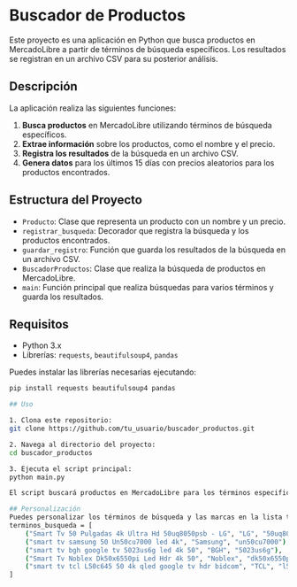 # Buscador de Productos

Este proyecto es una aplicación en Python que busca productos en MercadoLibre a partir de términos de búsqueda específicos. Los resultados se registran en un archivo CSV para su posterior análisis.

## Descripción

La aplicación realiza las siguientes funciones:
1. **Busca productos** en MercadoLibre utilizando términos de búsqueda específicos.
2. **Extrae información** sobre los productos, como el nombre y el precio.
3. **Registra los resultados** de la búsqueda en un archivo CSV.
4. **Genera datos** para los últimos 15 días con precios aleatorios para los productos encontrados.

## Estructura del Proyecto

- `Producto`: Clase que representa un producto con un nombre y un precio.
- `registrar_busqueda`: Decorador que registra la búsqueda y los productos encontrados.
- `guardar_registro`: Función que guarda los resultados de la búsqueda en un archivo CSV.
- `BuscadorProductos`: Clase que realiza la búsqueda de productos en MercadoLibre.
- `main`: Función principal que realiza búsquedas para varios términos y guarda los resultados.

## Requisitos

- Python 3.x
- Librerías: `requests`, `beautifulsoup4`, `pandas`

Puedes instalar las librerías necesarias ejecutando:

```sh
pip install requests beautifulsoup4 pandas

## Uso

1. Clona este repositorio:
git clone https://github.com/tu_usuario/buscador_productos.git

2. Navega al directorio del proyecto:
cd buscador_productos

3. Ejecuta el script principal:
python main.py

El script buscará productos en MercadoLibre para los términos especificados, mostrará los productos encontrados en la consola y guardará los resultados en un archivo CSV con el nombre registro_busquedas_{marca}.csv.

## Personalización
Puedes personalizar los términos de búsqueda y las marcas en la lista terminos_busqueda en la función main:
terminos_busqueda = [
    ("Smart Tv 50 Pulgadas 4k Ultra Hd 50uq8050psb - LG", "LG", "50uq8050psb"),
    ("smart tv samsung 50 Un50cu7000 led 4k", "Samsung", "un50cu7000"),
    ("smart tv bgh google tv 5023us6g led 4k 50", "BGH", "5023us6g"),
    ("Smart Tv Noblex Dk50x6550pi Led Hdr 4k 50", "Noblex", "dk50x6550pi"),
    ("smart tv tcl L50c645 50 4k qled google tv hdr bidcom", "TCL", "l50c645")
]

